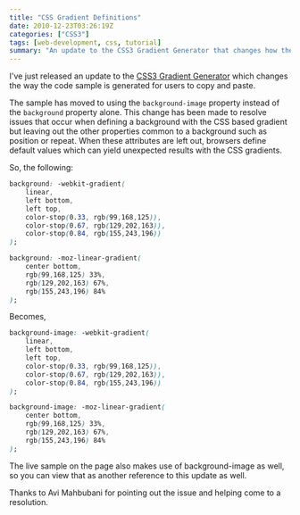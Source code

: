 ```yaml
---
title: "CSS Gradient Definitions"
date: 2010-12-23T03:26:19Z
categories: ["CSS3"]
tags: [web-development, css, tutorial]
summary: "An update to the CSS3 Gradient Generator that changes how the code sample is generated, moving from the 'background' property to 'background-image' to resolve issues with default values for other background properties."
---
```


I've just released an update to the <a href="http://gradients.glrzad.com">CSS3 Gradient Generator</a> which changes the way the code sample is generated for users to copy and paste.

The sample has moved to using the `background-image` property instead of the `background` property alone. This change has been made to resolve issues that occur when defining a background with the CSS based gradient but leaving out the other properties common to a background such as position or repeat.  When these attributes are left out, browsers define default values which can yield unexpected results with the CSS gradients.

So, the following:

``` css
background: -webkit-gradient(
    linear,
    left bottom,
    left top,
    color-stop(0.33, rgb(99,168,125)),
    color-stop(0.67, rgb(129,202,163)),
    color-stop(0.84, rgb(155,243,196))
);

background: -moz-linear-gradient(
    center bottom,
    rgb(99,168,125) 33%,
    rgb(129,202,163) 67%,
    rgb(155,243,196) 84%
);
```

Becomes,

``` css
background-image: -webkit-gradient(
    linear,
    left bottom,
    left top,
    color-stop(0.33, rgb(99,168,125)),
    color-stop(0.67, rgb(129,202,163)),
    color-stop(0.84, rgb(155,243,196))
);

background-image: -moz-linear-gradient(
    center bottom,
    rgb(99,168,125) 33%,
    rgb(129,202,163) 67%,
    rgb(155,243,196) 84%
);
```

The live sample on the page also makes use of background-image as well, so you can view that as another reference to this update as well.

Thanks to Avi Mahbubani for pointing out the issue and helping come to a resolution.


